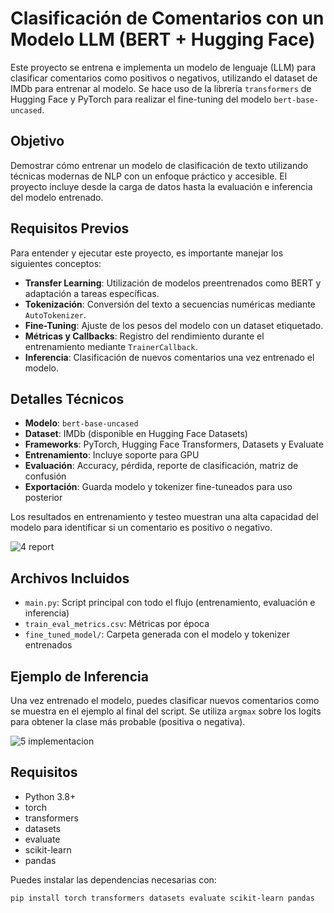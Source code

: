 # Clasificación de Comentarios con un Modelo LLM (BERT + Hugging Face)

Este proyecto se entrena e implementa un modelo de lenguaje (LLM) para clasificar comentarios como positivos o negativos, utilizando el dataset de IMDb para entrenar al modelo. Se hace uso de la librería `transformers` de Hugging Face y PyTorch para realizar el fine-tuning del modelo `bert-base-uncased`.

## Objetivo

Demostrar cómo entrenar un modelo de clasificación de texto utilizando técnicas modernas de NLP con un enfoque práctico y accesible. El proyecto incluye desde la carga de datos hasta la evaluación e inferencia del modelo entrenado.

## Requisitos Previos

Para entender y ejecutar este proyecto, es importante manejar los siguientes conceptos:

- **Transfer Learning**: Utilización de modelos preentrenados como BERT y adaptación a tareas específicas.
- **Tokenización**: Conversión del texto a secuencias numéricas mediante `AutoTokenizer`.
- **Fine-Tuning**: Ajuste de los pesos del modelo con un dataset etiquetado.
- **Métricas y Callbacks**: Registro del rendimiento durante el entrenamiento mediante `TrainerCallback`.
- **Inferencia**: Clasificación de nuevos comentarios una vez entrenado el modelo.

## Detalles Técnicos

- **Modelo**: `bert-base-uncased`
- **Dataset**: IMDb (disponible en Hugging Face Datasets)
- **Frameworks**: PyTorch, Hugging Face Transformers, Datasets y Evaluate
- **Entrenamiento**: Incluye soporte para GPU
- **Evaluación**: Accuracy, pérdida, reporte de clasificación, matriz de confusión
- **Exportación**: Guarda modelo y tokenizer fine-tuneados para uso posterior


Los resultados en entrenamiento y testeo muestran una alta capacidad del modelo para identificar si un comentario es positivo o negativo.

![4 report](https://github.com/user-attachments/assets/4435ea33-3013-485e-bc6c-a014f5a71c5c)

## Archivos Incluidos

- `main.py`: Script principal con todo el flujo (entrenamiento, evaluación e inferencia)
- `train_eval_metrics.csv`: Métricas por época
- `fine_tuned_model/`: Carpeta generada con el modelo y tokenizer entrenados

## Ejemplo de Inferencia

Una vez entrenado el modelo, puedes clasificar nuevos comentarios como se muestra en el ejemplo al final del script. Se utiliza `argmax` sobre los logits para obtener la clase más probable (positiva o negativa).

![5 implementacion](https://github.com/user-attachments/assets/9473791a-6ae8-41cc-a1f1-ad574a169717)


## Requisitos

- Python 3.8+
- torch
- transformers
- datasets
- evaluate
- scikit-learn
- pandas

Puedes instalar las dependencias necesarias con:

```bash
pip install torch transformers datasets evaluate scikit-learn pandas
